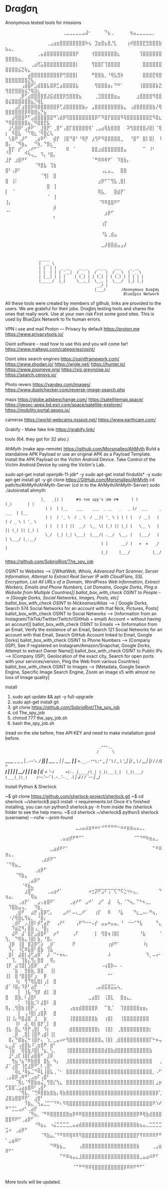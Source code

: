 # Dɾαɠσɳ
Anonymous tested tools for missions


⠀⠀⠀⠀⠀⠀⠀⠀⠀⠀⠀⠀⠀⠀⠀⠀⠀⠀⢀⣀⣀⣀⣀⣀⣠⣼⠂⠀⠀⠀⠀⠙⣦⢀⠀⠀⠀⠀⠀⢶⣤⣀⣀⣀⣀⣀⡀⠀⠀⠀⠀⠀⠀⠀⠀⠀⠀⠀⠀⠀⠀⠀⠀⠀⠀
⠀⠀⠀⠀⠀⠀⠀⠀⠀⠀⠀⠀⠀⢀⣠⣴⣶⣿⣿⣿⣿⣿⣿⣿⣿⠷⢦⠀⣹⣶⣿⣦⣿⡘⣇⠀⠀⠀⢰⠾⣿⣿⣿⣟⣻⣿⣿⣿⣷⣦⣄⡀⠀⠀⠀⠀⠀⠀⠀⠀⠀⠀⠀⠀⠀
⠀⠀⠀⠀⠀⠀⠀⠀⠀⠀⢀⣤⣾⣿⣿⣿⣿⣿⣿⣿⣿⣿⡟⠀⠀⠀⠀⢺⣿⣿⣿⣿⣿⣿⣿⣆⠀⠀⠀⠀⠀⠀⢹⣿⣿⣿⣿⣿⣿⣿⣿⣿⣷⣦⡀⠀⠀⠀⠀⠀⠀⠀⠀⠀⠀
⠀⠀⠀⠀⠀⠀⠀⠀⢀⣴⢟⣥⣿⣿⣿⣿⣿⣿⣿⣿⣿⣿⡇⠀⠀⠀⠀⢻⣿⣿⡏⢹⣿⣿⣿⣿⠀⠀⠀⠀⠀⠀⠀⣿⣿⣿⣿⣿⣿⣿⣿⣿⣿⣮⣝⢷⣄⠀⠀⠀⠀⠀⠀⠀⠀
⠀⠀⠀⠀⠀⠀⠀⣴⣿⣿⣿⣿⣿⣿⣿⣿⣿⡿⢛⣿⣿⣿⡇⠀⠀⠀⠀⠛⣿⣿⣷⡀⠘⢿⣧⣻⡷⠀⠀⠀⠀⠀⠀⣿⣿⣿⣟⢿⣿⣿⣿⣿⣿⣿⣿⣿⣝⢧⡀⠀⠀⠀⠀⠀⠀
⠀⠀⠀⠀⠀⢠⣾⣿⠟⣡⣾⣿⣿⣧⣿⡿⣋⣴⣿⣿⣿⣿⣧⠀⠀⠀⠀⠀⢻⣿⣿⣿⣶⡄⠙⠛⠁⠀⠀⠀⠀⠀⢸⣿⣿⣿⣿⣷⣝⢻⣿⣟⣿⣿⣷⣮⡙⢿⣽⣆⠀⠀⠀⠀⠀
⠀⠀⠀⠀⢀⡿⢋⣴⣿⣿⣿⣿⣿⣼⣯⣾⣿⣿⡿⣻⣿⣿⣿⣦⠀⠀⠀⠀⢀⣹⣿⣿⣿⣿⣶⣤⠀⠀⠀⠀⠀⣰⣿⣿⣿⣿⠻⣿⣿⣿⣮⣿⣿⣿⣿⣿⣿⣦⡙⢿⣇⠀⠀⠀⠀
⠀⠀⠀⣠⡏⣰⣿⣿⡿⢿⣿⣿⣿⣿⣿⣿⡿⢋⣼⣿⣿⣿⣿⣿⣷⡤⠀⣠⣿⣿⣿⣿⣿⣿⣿⣿⣷⣄⠀⢠⣾⣿⣿⣿⣿⣿⣷⡜⢿⣿⣿⣿⣿⣿⣿⡿⠿⣿⣿⣦⡙⣦⠀⠀⠀
⠀⠀⣰⢿⣿⣿⠟⠋⣠⣾⣿⣿⣿⣿⣿⠛⢡⣾⡿⢻⣿⣿⣿⣿⣿⣿⣿⣿⡿⠋⠻⣿⡟⣿⣿⣿⠻⢿⣿⣿⣿⣿⣿⣿⣿⣟⠻⣿⣆⠙⢿⣿⣿⣿⣿⣿⣦⡈⠻⣿⣿⣟⣧⠀⠀
⠀⣰⢣⣿⡿⠃⣠⡾⠟⠁⠀⣸⣿⡟⠁⢀⣿⠋⢠⣿⡏⣿⣿⣿⣿⣿⢿⠁⢀⣠⣴⢿⣷⣿⣿⣿⠀⠀⠽⢻⣿⣿⣿⣿⡼⣿⡇⠈⢿⡆⠀⠻⣿⣧⠀⠈⠙⢿⣆⠈⠻⣿⣎⢧⠀
⠀⢣⣿⠟⢀⡼⠋⠀⠀⢀⣴⠿⠋⠀⠀⣾⡟⠀⢸⣿⠙⣿⠃⠘⢿⡟⠀⣰⢻⠟⠻⣿⣿⣿⣿⣿⣀⠀⠀⠘⣿⠋⠀⣿⡇⣿⡇⠀⠸⣿⡄⠀⠈⠻⣷⣄⠀⠀⠙⢷⡀⠙⣿⣆⠁
⢀⣿⡏⠀⡞⠁⢀⡠⠞⠋⠁⠀⠀⠀⠈⠉⠀⠀⠀⠿⠀⠈⠀⠀⠀⠀⠀⣿⣿⣰⣾⣿⣿⣿⣿⣿⣿⣤⠀⠀⠀⠀⠀⠉⠀⠸⠃⠀⠀⠈⠋⠀⠀⠀⠀⠙⠳⢤⣀⠀⠹⡄⠘⣿⡄
⣸⡟⠀⣰⣿⠟⠋⠀⠀⠀⠀⠀⠀⠀⠀⠀⠀⠀⠀⠀⠀⠀⠀⠀⠀⠀⠀⠈⠛⠿⠿⠿⠟⠁⠀⠹⣿⣷⡄⠀⠀⠀⠀⠀⠀⠀⠀⠀⠀⠀⠀⠀⠀⠀⠀⠀⠀⠀⠈⠻⣿⣧⠀⢹⣷
⣿⠃⢠⡿⠃⠀⠀⠀⠀⠀⠀⠀⠀⠀⠀⠀⠀⠀⠀⠀⠀⠀⠀⠀⠀⠀⠀⠀⠀⠀⢠⣄⣤⣀⠀⠀⣿⣿⠀⠀⠀⠀⠀⠀⠀⠀⠀⠀⠀⠀⠀⠀⠀⠀⠀⠀⠀⠀⠀⠀⠈⢻⡇⠀⣿
⣿⠀⢸⠅⠀⠀⠀⠀⠀⠀⠀⠀⠀⠀⠀⠀⠀⠀⠀⠀⠀⠀⠀⠀⠀⠀⠀⠀⠀⣰⡿⠋⠉⢻⣧⢀⣿⡇⠀⠀⠀⠀⠀⠀⠀⠀⠀⠀⠀⠀⠀⠀⠀⠀⠀⠀⠀⠀⠀⠀⠀⠀⣿⠀⢸
⡇⠀⠈⠀⠀⠀⠀⠀⠀⠀⠀⠀⠀⠀⠀⠀⠀⠀⠀⠀⠀⠀⠀⠀⠀⠀⠀⠀⠀⢿⣧⡀⠀⠀⣿⣾⡟⠁⠀⠀⠀⠀⠀⠀⠀⠀⠀⠀⠀⠀⠀⠀⠀⠀⠀⠀⠀⠀⠀⠀⠀⠀⠈⠀⢸
⢸⡄⠀⠀⠀⠀⠀⠀⠀⠀⠀⠀⠀⠀⠀⠀⠀⠀⠀⠀⠀⠀⠀⠀⠀⠀⠀⠀⠀⠈⠻⠿⣿⣿⠟⠋⠀⠀⠀⠀⠀⠀⠀⠀⠀⠀⠀⠀⠀⠀⠀⠀⠀⠀⠀⠀⠀⠀⠀⠀⠀⠀⠀⠀⡾
⠈⠁⠀⠀⠀⠀⠀⠀⠀⠀⠀⠀⠀⠀⠀⠀⠀⠀⠀⠀⠀⠀⠀⠀⠀⠀⠀⠀⠀⠀⠀⣰⡿⠋⠀⠀⠀⠀⠀⠀⠀⠀⠀⠀⠀⠀⠀⠀⠀⠀⠀⠀⠀⠀⠀⠀⠀⠀⠀⠀⠀⠀⠀⠀⠃
⠀⠀⠀⠀⠀⠀⠀⠀⠀⠀⠀⠀⠀⠀⠀⠀⠀⠀⠀⠀⠀⠀⠀⠀⠀⠀⠀⠀⠀⠀⢰⡏⠀⠀⠀⠀⠀⠀⠀⠀⠀⠀⠀⠀⠀⠀⠀⠀⠀⠀⠀⠀⠀⠀⠀⠀⠀⠀⠀⠀⠀⠀⠀⠀⠀
⠀⠀⠀⠀⠀⠀⠀⠀⠀⠀⠀⠀⠀⠀⠀⠀⠀⠀⠀⠀⠀⠀⠀⠀⠀⠀⠀⠀⠀⠀⠘⣧⢀⣾⣤⠀⠀⠀⠀⠀⠀⠀⠀⠀⠀⠀⠀⠀⠀⠀⠀⠀⠀⠀⠀⠀⠀⠀⠀⠀⠀⠀⠀⠀⠀
⠀⠀⠀⠀⠀⠀⠀⠀⠀⠀⠀⠀⠀⠀⠀⠀⠀⠀⠀⠀⠀⠀⠀⠀⠀⠀⠀⠀⠀⠀⣀⡼⣿⣿⣾⣤⣠⡼⠀⠀⠀⠀⠀⠀⠀⠀⠀⠀⠀⠀⠀⠀⠀⠀⠀⠀⠀⠀⠀⠀⠀⠀⠀⠀⠀

                   _____                                         
                   |  __ \                                        
                   | |  | |  _ __    __ _    __ _    ___    _ __  
                   | |  | | | '__|  / _` |  / _` |  / _ \  | '_ \ 
                   | |__| | | |    | (_| | | (_| | | (_) | | | | |
                   |_____/  |_|     \__,_|  \__, |  \___/  |_| |_|
                                             __/ |                
                                            |___/       /Anonymous Dɾαɠσɳ
                                                         BlueZpix Network
                                            
                                            
All these tools were created by members of github, links are provided to the users. We are grateful for their jobs. Dɾαɠσɳ testing tools and shares the ones that really work. Use at your own risk 
First some good sites. This is used by BlueZpix Network to fix human errors.
                                            
VPN i use and mail
Proton — Privacy by default
https://proton.me
https://www.privacytools.io/


Osint software - read how to use this and you will come far!
https://www.maltego.com/categories/osint/

Osint sites
search engines
https://osintframework.com/
https://www.shodan.io/
https://wigle.net/
https://hunter.io/
https://www.zoomeye.org/
https://viz.greynoise.io/
https://search.censys.io/

Photo revers
https://yandex.com/images/
https://www.duplichecker.com/reverse-image-search.php


maps
https://globe.adsbexchange.com/
https://satellitemap.space/
https://geoxc-apps.bd.esri.com/space/satellite-explorer/
https://mobility.portal.geops.io/

cameras
https://world-webcams.nsspot.net/
https://www.earthcam.com/



Grabify - Make fake link
https://grabify.link/


tools (64. they got for 32 also.)

AhMyth (make app-remote)
https://github.com/Morsmalleo/AhMyth
Build a standalone APK Payload or use an original APK as a Payload Template.
Install the APK Payload on the Victim Android Device.
Take Control of the Victim Android Device by using the Victim's Lab.

sudo apt-get install openjdk-11-jdk* -y
sudo apt-get install findutils* -y
sudo apt-get install git -y
git clone https://GitHub.com/Morsmalleo/AhMyth
cd path/to/AhMyth/AhMyth-Server            (cd in to the AhMyth/AhMyth-Server)
sudo ./autoinstall
ahmyth




      
                    |_   _|| |      ◤✞ тнє ѕρу'ѕ נσв ✞◥      ( )        (_)       | |     
                      | |  | |__    ___    ___  _ __   _   _ |/  ___     _   ___  | |__   
                      | |  | '_ \  / _ \  / __|| '_ \ | | | |   / __|   | | / _ \ | '_ \  
                      | |  | | | ||  __/  \__ \| |_) || |_| |   \__ \   | || (_) || |_) | 
                      \_/  |_| |_| \___|  |___/| .__/  \__, |   |___/   | | \___/ |_.__/  
                                               | |      __/ |   ★  ★   _/ |               
                                               |_|     |___/          |__/                


https://github.com/SobrioRiot/The_spy_job

 OSINT to Websites --> [*[WhatWeb, Whois, Advanced Port Scanner, Server Information, Attempt to Extract Real Server IP with CloudFlare, SSL Encryption, List All URLs of a Domain, WordPress Web Information, Extract Workers, Emails and Phone Numbers, List Domains, Google Dorks, Ping a Website from Multiple Countries]]
ballot_box_with_check OSINT to People --> [Google Dorks, Social Networks, Images, Posts, etc]
ballot_box_with_check OSINT to Nicknames/Alias --> [* Google Dorks, Search 574 Social Networks for an account with that Nick, Pictures, Posts]
ballot_box_with_check OSINT to Social Networks --> [Information from an Instagram/TikTok/Twitter/Twitch/(GitHub + email) Account = without having an account]]
ballot_box_with_check OSINT to Emails --> [Information from an Email, Verify the existence of an Email, Search 121 Social Networks for an account with that Email, Search GitHub Account linked to Email, Google Dorks]
ballot_box_with_check OSINT to Phone Numbers --> [Company (ISP), See if registered on Instagram/Amazon/Snapchat, Google Dorks, Attempt to extract Owner Name]]
ballot_box_with_check OSINT to Public IPs --> [Company (ISP), Geolocation of the exact city, Search for open ports with your services/version, Ping the Web from various Countries]
ballot_box_with_check OSINT to Images --> [Metadata, Google Search Engine, Specific Image Search Engine, Zoom an image x5 with almost no loss of Image quality]

install
1) sudo apt update && apt -y full-upgrade
2) sudo apt-get install git
3) git clone https://github.com/SobrioRiot/The_spy_job
4) cd The_spy_job
5) chmod 777 the_spy_job.sh
6) bash the_spy_job.sh

(read on the site before, free API KEY and need to make installation good before. 

                                            

                                              ."""-.
                                             /      \
 ____  _               _            _        |  _..--'-.
/ ___|| |__   ___ _ __| | ___   ___| |__    >.`__.-""\;"`
\___ \| '_ \ / _ \ '__| |/ _ \ / __| |/ /   / /(     ^\
 ___) | | | |  __/ |  | | (_) | (__|   <    '-`)     =|-.
|____/|_| |_|\___|_|  |_|\___/ \___|_|\_\    /`--.'--'   \ .-.
                                           .'`-._ `.\    | J /
                                          /      `--.|   \__/






Install Python & Sherlock

~$ git clone https://github.com/sherlock-project/sherlock.git
~$ cd sherlock
~/sherlock$ pip3 install -r requirements.txt
Once it's finished installing, you can run python3 sherlock.py -h from inside the /sherlock folder to see the help menu.
~$ cd sherlock
~/sherlock$ python3 sherlock (username) --nsfw --print-found





⠀⠀⠀⠀⠀⠀⠀⠀⠀⠀⠀⠀⠀⠀⠀⠀⠀⠀⠀⠀⠀⠀⣀⣠⣤⣴⣶⠶⠶⠖⠚⠛⠛⠛⠛⠒⠶⠶⣶⣶⣤⣤⣀⡀⠀⠀⠀⠀⠀⠀⠀⠀⠀⠀⠀⠀⠀⠀⠀⠀⠀⠀⠀⠀⠀
⠀⠀⠀⠀⠀⠀⠀⠀⠀⠀⠀⠀⠀⠀⠀⠀⠀⢀⣤⣴⡾⠟⠛⠉⠁⠀⠀⠀⠀⠀⠀⠀⠀⠀⠀⠀⠀⠀⠀⠀⠈⠉⠙⠛⠷⣶⣤⣀⠀⠀⠀⠀⠀⠀⠀⠀⠀⠀⠀⠀⠀⠀⠀⠀⠀
⠀⠀⠀⠀⠀⠀⠀⠀⠀⠀⠀⠀⠀⠀⣀⣴⡾⠟⠋⠁⠀⠀⠀⠀⠀⠀⠀⠀⠀⠀⠀⠀⠀⠀⠀⠀⠀⠀⠀⠀⠀⠀⠀⠀⠀⠀⠉⠛⠿⣶⣄⡀⠀⠀⠀⠀⠀⠀⠀⠀⠀⠀⠀⠀⠀
⠀⠀⠀⠀⠀⠀⠀⠀⠀⠀⠀⢀⣴⡾⠟⠉⠀⠀⠀⠀⠀⠀⠀⠀⠀⠀⠀⠀⠀⠀⠀⠀⠀⠀⠀⠀⠀⠀⠀⠀⠀⠀⠀⠀⠀⠀⠀⠀⠀⠈⠙⢿⣦⣀⠀⠀⠀⠀⠀⠀⠀⠀⠀⠀⠀
⠀⠀⠀⠀⠀⠀⠀⠀⠀⢀⣴⡿⠋⠀⠀⠀⠀⠀⠀⠀⠀⠀⠀⠀⠀⠀⠀⠀⠀⠀⠀⠀⠀⠀⠀⠀⠀⠀⠀⠀⠀⠀⠀⠀⠀⠀⠀⠀⠀⠀⠀⠀⠈⠻⣷⣄⠀⠀⠀⠀⠀⠀⠀⠀⠀
⠀⠀⠀⠀⠀⠀⠀⢀⣴⡿⠋⠀⠀⠀⠀⠀⠀⠀⠀⠀⠀⠀⠀⠀⠀⠀⠀⠀⠀⠀⠀⠀⠀⠀⠀⠀⠀⠀⠀⠀⠀⠀⠀⠀⠀⠀⠀⠀⠀⠀⠀⠀⠀⠀⠈⠻⣷⣄⠀⠀⠀⠀⠀⠀⠀
⠀⠀⠀⠀⠀⠀⣰⣿⠋⠀⠀⠀⠀⢀⣠⣴⠞⠁⠀⠀⠀⠀⠀⠀⠀⠀⠴⣒⡽⠟⣩⠏⢩⠉⢏⠙⠯⣑⠲⠦⣄⡀⠀⠀⠀⠀⠀⠀⠙⢶⣤⡀⠀⠀⠀⠀⠈⢿⣦⠀⠀⠀⠀⠀⠀
⠀⠀⠀⠀⢀⣴⡟⠁⠀⠀⣠⢄⣶⣿⠟⠁⠀⠀⠀⠀⢀⣴⠞⠋⠀⣠⠞⠁⠀⣰⠋⠀⣼⠀⠀⢧⡀⠈⠙⢦⡀⠉⠓⠦⣀⡀⠀⠀⠀⠀⠹⣿⣷⣤⢤⡀⠀⠀⠹⣷⡀⠀⠀⠀⠀
⠀⠀⠀⢀⣾⠟⠀⠀⣴⡟⢠⣿⡿⢋⡄⠀⠀⠀⣠⠞⠃⠤⢄⣀⠞⠁⠀⠀⢰⡏⠀⠀⠿⠀⠀⠘⣧⠀⠀⠀⠙⣆⣀⠤⠄⠛⢦⡀⠀⠀⠐⡜⢿⣿⣆⢻⣦⡀⠀⠘⣿⡄⠀⠀⠀
⠀⠀⢀⣾⠏⠀⡠⣸⣿⠇⡾⢋⣴⡟⠀⠀⢠⠞⠃⠀⠀⠀⢠⠟⠙⠒⠒⠤⡞⠀⣤⣤⠶⣤⣤⡀⠘⠀⠐⠒⠊⠙⣧⠀⠀⠀⠀⠙⣄⠀⠀⠹⣶⣝⠻⡄⣿⣷⢠⡀⠘⣿⡄⠀⠀
⠀⠀⣼⠟⠀⣼⠁⣿⡟⣠⣾⣿⠟⠁⠀⡴⠋⠀⠀⠀⠀⢠⠏⠀⠀⠀⠀⠀⡇⠀⢻⣿⢶⢸⣿⡇⠀⠀⠀⠀⠀⠀⠘⣧⠀⠀⠀⠀⠈⢳⡀⠀⠙⢿⣷⣄⢸⣿⡇⣷⡀⠘⣿⡄⠀
⠀⣸⡿⠀⢸⣿⠀⣿⣽⡿⢋⡵⠀⢀⡾⠁⠀⠀⠀⠀⠀⠟⠀⠀⠀⠀⠀⠀⠀⠀⠀⠀⢰⡾⠛⠁⠀⠀⠀⠀⠀⠀⠀⠸⡆⠀⠀⠀⠀⠀⠹⡄⠀⠸⣏⠿⣷⣿⠃⣿⣷⠀⢹⣧⠀
⠀⣿⠇⠀⣼⣿⡇⣼⢋⣴⡿⠁⠀⡼⠀⠉⠒⠶⠦⠄⠀⠀⠀⠀⠀⠀⠀⠀⠀⠀⠀⠀⠼⠀⠀⠀⠀⠀⠀⠀⠀⠀⠀⠀⠹⡀⠤⠴⠂⠈⠀⢹⡀⠀⢹⣷⣌⢻⡄⣿⣿⠀⠀⢿⡄
⢸⡟⠀⣴⢹⣿⡇⣱⣿⡿⠁⠀⣰⠃⠀⠀⠀⠀⠀⠀⠀⠀⠀⠀⠀⠀⠀⠀⠀⠀⠠⢴⣿⡷⠤⠀⠄⠀⠀⠀⠀⠀⠀⠀⠀⠀⠀⠀⠀⠀⠀⠈⣷⠀⠀⣻⣿⣷⡀⣿⣿⠀⠀⢸⡇
⢸⡇⠀⣿⠘⣿⣿⣿⠏⣰⠀⠀⡿⠀⠀⠀⠀⠀⠀⠀⠀⠀⠀⠀⠀⠀⠀⠀⠀⠀⠀⠀⠉⠁⠀⠀⠀⠀⠀⠀⠀⠀⠀⠀⠀⠀⠀⠀⠀⠀⠀⠀⠸⡆⠀⢻⠙⢿⣧⣿⡇⢠⡇⠀⣿
⣾⠁⠸⣿⡄⠹⡿⠃⣴⡟⠀⠀⠁⠀⠀⠀⠀⠀⠀⠀⠀⠀⠀⠀⠀⠀⠀⠀⢀⣤⣾⣯⣿⣭⣥⢦⡀⠀⠀⠀⠀⠀⠀⠀⠀⠀⠀⠀⠀⠀⠀⠀⠀⡇⠀⢸⣧⠈⢻⡿⠀⣾⡇⠀⣿
⣿⠀⠀⣿⣷⡀⠇⣼⣿⠇⠀⠀⠀⠀⠀⠀⠀⠀⠀⠀⠀⠀⠀⠀⠀⠀⣀⣴⣿⡇⠀⢨⣿⣇⠀⠀⣿⣶⣄⡀⠀⠀⠀⠀⠀⠀⠀⠀⠀⠀⠀⠀⠀⡁⠀⠸⣿⣷⡈⠇⣼⣿⠇⠀⣿
⢿⡄⢀⢻⣿⣷⢸⣿⡟⢀⠀⠀⡄⠀⠀⠀⠀⠀⠀⠀⢠⣶⣶⣾⣿⣿⣿⣿⡿⠀⠀⠉⣿⡈⠀⠀⢹⣿⣿⣿⣿⣿⣶⣶⡄⠀⠀⠀⠀⠀⠀⠀⠀⡇⠀⢠⠸⣿⡇⣰⣿⡿⠀⠀⣿
⢸⡇⢸⡄⠻⣿⣼⣿⠁⣸⠀⠀⣷⠀⠀⠀⠀⠀⠀⠀⢸⣿⣿⣿⣿⣿⣿⣿⣷⠀⠀⢰⣿⡇⠀⠀⢸⣿⣿⣿⣿⣿⣿⣿⣿⠀⠀⠀⠀⠀⠀⠀⢸⠇⠀⣼⡀⢿⡇⣿⡟⢁⡇⠀⣿
⢸⣧⠀⣿⣄⠘⢿⡟⢠⣿⡇⠀⠹⡆⠀⠀⠀⠀⠀⠀⣾⣿⣿⣿⣿⣿⣿⣿⣿⡆⠀⢸⣿⡇⠀⢀⣿⣿⣿⣿⣿⣿⣿⣿⣿⡆⠀⠀⠀⠀⠀⢀⡿⠀⢀⣿⡇⢸⣿⠟⢠⣾⠇⢸⡇
⠀⣿⡄⠙⣿⣷⣌⠓⢸⣿⡗⢄⠀⢱⡀⣀⣤⠴⠖⢻⣿⣿⣿⣿⣿⣿⣿⣿⣿⣿⣄⢸⣿⡇⢀⣾⣿⣿⣿⣿⣿⣿⣿⣿⣿⡏⠓⠶⢤⣄⣀⣼⠁⢠⣾⣿⣧⠸⢁⣶⣿⠟⠀⣾⠃
⠀⢹⣷⠀⠈⢿⣿⣷⡸⣿⡇⠘⣦⡀⢣⡀⠀⠀⠀⢸⣿⣿⣿⣿⣿⣿⣿⣿⣿⣿⣿⣾⣿⣷⣾⣿⣿⣿⣿⣿⣿⣿⣿⣿⣿⣷⠀⠀⠀⠀⣸⠃⣰⡏⢸⣿⡏⣴⣿⣿⠋⠀⣸⡿⠀
⠀⠀⢻⣦⠘⣦⠙⠿⣷⣿⣿⠀⣿⣧⠀⠳⡄⠀⠀⣸⣿⣿⣿⣿⣿⣿⣿⣿⣿⣿⣿⣿⣿⣿⣿⣿⣿⣿⣿⣿⣿⣿⣿⣿⣿⣿⠀⠀⢀⡼⠁⣰⣿⠁⢸⣟⣼⡿⠛⣁⠇⢠⣿⠃⠀
⠀⠀⠈⢿⣆⠘⢿⣦⣈⠙⠿⣇⢸⣿⣧⢀⠈⠂⠀⣿⣿⣿⣿⣿⣿⣿⣿⣿⣿⣿⣿⣿⣿⣿⣿⣿⣿⣿⣿⣿⣿⣿⣿⣿⣿⣿⡀⠠⠋⢀⣠⣿⡿⢠⠿⠛⢁⣠⣶⠏⢠⣿⠃⠀⠀
⠀⠀⠀⠈⢿⣆⠈⠻⣿⣷⣶⣬⡀⢻⣿⡎⢳⣄⠀⣿⣿⣿⣿⣿⣿⣿⣿⣿⣿⣿⣿⣿⣿⣿⣿⣿⣿⣿⣿⣿⣿⣿⣿⣿⣿⣿⡇⣠⡶⢋⣿⣿⢁⣡⣴⣶⣿⠿⠃⢠⣾⠋⠀⠀⠀
⠀⠀⠀⠀⠈⢻⣧⡀⠈⢙⠿⣿⣿⣷⣿⣷⡄⢿⣷⣿⣿⣿⣿⣿⣿⣿⣿⣿⣿⣿⣿⣿⣿⣿⣿⣿⣿⣿⣿⣿⣿⣿⣿⣿⣿⣿⣿⡿⢁⣼⣿⣵⣿⣿⠿⢟⠁⠀⣰⣿⠃⠀⠀⠀⠀
⠀⠀⠀⠀⠀⠀⠹⣷⣄⠈⢳⣤⣈⣉⠉⠙⠛⠆⠻⢿⣿⣿⣿⣿⣿⣿⣿⣿⣿⣿⣿⣿⣿⣿⣿⣿⣿⣿⣿⣿⣿⣿⣿⣿⣿⣿⠟⠱⠞⠛⠉⣉⣁⣠⡴⠃⢀⣴⡟⠀⠀⠀⠀⠀⠀
⠀⠀⠀⠀⠀⠀⠀⠈⠻⣦⡀⠈⠛⠿⣿⣿⣿⣿⣿⣿⣶⡿⠿⠿⣿⣿⣿⣿⣿⣿⣿⣿⣿⣿⣿⣿⣿⣿⣿⣿⣿⡿⠿⢿⣷⣾⣿⣿⣿⣿⣿⠿⠟⠋⢀⣴⡿⠋⠀⠀⠀⠀⠀⠀⠀
⠀⠀⠀⠀⠀⠀⠀⠀⠀⠘⠻⣦⣄⠀⠰⣬⣉⣉⣉⣉⣀⣤⣴⣾⣿⣿⣿⣿⣿⣿⣿⣿⣿⣿⣿⣿⣿⣿⣿⣿⣿⣷⣦⣤⣀⣉⣉⣉⣉⣩⠴⠀⢀⣴⡿⠋⠀⠀⠀⠀⠀⠀⠀⠀⠀
⠀⠀⠀⠀⠀⠀⠀⠀⠀⠀⠀⠈⠻⣷⣤⡈⠙⠛⠿⠿⢿⠿⠿⠻⣿⣿⣿⣿⣿⣿⣿⣿⣿⣿⣿⣿⣿⣿⣿⣿⣿⡟⠻⠿⠿⠿⠿⠟⠛⠁⣠⣶⠿⠋⠀⠀⠀⠀⠀⠀⠀⠀⠀⠀⠀
⠀⠀⠀⠀⠀⠀⠀⠀⠀⠀⠀⠀⠀⠀⠙⠿⣷⣦⣀⠀⠀⠀⠀⢠⣿⣿⣿⣿⣿⣿⣿⣿⣿⣿⣿⣿⣿⣿⣿⣿⣿⣷⠀⠀⠀⠀⢀⣠⣶⠿⠋⠁⠀⠀⠀⠀⠀⠀⠀⠀⠀⠀⠀⠀⠀
⠀⠀⠀⠀⠀⠀⠀⠀⠀⠀⠀⠀⠀⠀⠀⠀⠀⠉⠛⠿⢶⣤⣄⣸⣿⣿⣿⣿⣿⣿⣿⣿⣿⣿⣿⣿⣿⣿⣿⣿⣿⣿⣀⣤⣴⠾⠟⠋⠀⠀⠀⠀⠀⠀⠀⠀⠀⠀⠀⠀⠀⠀⠀⠀⠀
⠀⠀⠀⠀⠀⠀⠀⠀⠀⠀⠀⠀⠀⠀⠀⠀⠀⠀⠀⠀⠀⠈⠉⠛⠛⠿⠿⢿⣿⣿⣿⣿⣿⣿⣿⣿⣿⡿⠿⠿⠟⠛⠋⠁⠀⠀⠀⠀⠀⠀⠀⠀⠀⠀⠀⠀





More tools will be updated.
